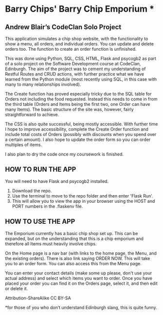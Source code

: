 # Barry Chips' Barry Chip Emporium *

## Andrew Blair’s CodeClan Solo Project

This application simulates a chip shop website, with the functionality to show a menu, all orders, and individual orders. You can update and delete orders too. The function to create an order function is unfinished.

This was done using Python, SQL, CSS, HTML, Flask and psycogb2 as part of a solo project on the Software Development course at CodeClan, Edinburgh. The aim of the project was to cement my understanding of Restful Routes and CRUD actions, with further practice what we have learned from the Python module (most recently using SQL, in this case with many to many relationships involved). 

The Create function has proved especially tricky due to the SQL table for Orders not including the food requested. Instead this needs to come in from the third table (Orders and Items being the first two, one Order can have many Items). The basic structure of the site was, however, fairly straightforward to achieve.

The CSS is also quite successful, being mostly accessible. With further time I hope to improve accessibility, complete the Create Order function and include total costs of Orders (possibly with discounts when you spend over a certain amount). I also hope to update the order form so you can order multiples of items.

I also plan to dry the code once my coursework is finished.

## HOW TO RUN THE APP

You will need to have Flask and psycogb2 installed. 

1. Download the repo.
2. Use the terminal to move to the repo folder and then enter 'Flask Run'.
3. This will allow you to view the app in your browser using the HOST and PORT numbers in the .flaskenv file.

## HOW TO USE THE APP

The Emporium currently has a basic chip shop set up. This can be expanded, but on the understanding that this is a chip emporium and therefore all Items must heavily involve chips.

On the Home page is a nav bar (with links to the home page, the Menu, and the existing orders). There is also link saying ORDER NOW. This will take you to an order form. You can also access this from the Menu page.

You can enter your contact details (make some up please, don't use your actual address) and select which items you want to order. Once you have placed your order you can find it on the Orders page, select it, and then edit or delete it.

Attribution-ShareAlike
CC BY-SA

*for those of you who don’t understand Edinburgh slang, this is quite funny.
